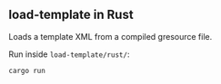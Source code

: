 ## load-template in Rust

Loads a template XML from a compiled gresource file.

Run inside `load-template/rust/`:

```bash
cargo run
```